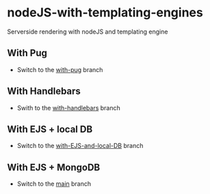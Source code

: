 # nodeJS-with-templating-engines
Serverside rendering with nodeJS and templating engine

## With ****Pug****
  - Switch to the [with-pug](https://github.com/Sabinerobart/nodeJS-with-templating-engines/tree/with-pug) branch

## With ****Handlebars****
  - Swith to the [with-handlebars](https://github.com/Sabinerobart/nodeJS-with-templating-engines/tree/with-handlebars) branch

## With ****EJS + local DB****
  - Switch to the [with-EJS-and-local-DB](https://github.com/Sabinerobart/nodeJS-with-templating-engines/tree/with-EJS-and-local-DB) branch

## With ****EJS + MongoDB****
  - Switch to the [main](https://github.com/Sabinerobart/nodeJS-with-templating-engines/tree/main) branch